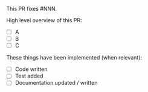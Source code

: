This PR fixes #NNN.

High level overview of this PR:

- [ ] A
- [ ] B
- [ ] C

These things have been implemented (when relevant):

- [ ] Code written
- [ ] Test added
- [ ] Documentation updated / written
